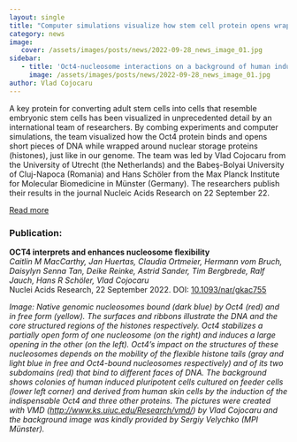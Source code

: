 ```yaml
---
layout: single
title: "Computer simulations visualize how stem cell protein opens wrapped DNA"
category: news
image:
   cover: /assets/images/posts/news/2022-09-28_news_image_01.jpg
sidebar:
   - title: 'Oct4-nucleosome interactions on a background of human induced pluripotent stem cell colonies'
     image: /assets/images/posts/news/2022-09-28_news_image_01.jpg
author: Vlad Cojocaru
---
```


A key protein for converting adult stem cells into cells that resemble embryonic stem cells has been visualized in unprecedented detail by an international team of researchers. By combing experiments and computer simulations, the team visualized how the Oct4 protein binds and opens short pieces of DNA while wrapped around nuclear storage proteins (histones), just like in our genome. The team was led by Vlad Cojocaru from the University of Utrecht (the Netherlands) and the Babeş-Bolyai University of Cluj-Napoca (Romania) and Hans Schöler from the Max Planck Institute for Molecular Biomedicine in Münster (Germany). The researchers publish their results in the journal Nucleic Acids Research on 22 September 22.

[Read more](https://www.uu.nl/en/news/computer-simulations-visualize-how-stem-cell-protein-opens-wrapped-dna)

### Publication:

**OCT4 interprets and enhances nucleosome flexibility**\
*Caitlin M MacCarthy,  Jan Huertas,  Claudia Ortmeier,  Hermann vom Bruch, Daisylyn Senna Tan,  Deike Reinke,  Astrid Sander,  Tim Bergbrede,  Ralf Jauch, Hans R Schöler, Vlad Cojocaru*\
Nuclei Acids Research, 22 September 2022.
DOI: [10.1093/nar/gkac755](http://dx.doi.org/10.1093/nar/gkac755)

*Image: Native genomic nucleosomes bound (dark blue) by Oct4 (red) and in free form (yellow). The surfaces and ribbons illustrate the DNA and the core structured regions of the histones respectively. Oct4 stabilizes a partially open form of one nucleosome (on the right) and induces a large opening in the other (on the left). Oct4’s impact on the structures of these nucleosomes depends on the mobility of the flexible histone tails (gray and light blue in free and Oct4-bound nucleosomes respectively) and of its two subdomains (red) that bind to different faces of DNA. The background shows colonies of human induced pluripotent cells cultured on feeder cells (lower left corner) and derived from human skin cells by the induction of the indispensable Oct4 and three other proteins. The pictures were created with VMD (http://www.ks.uiuc.edu/Research/vmd/) by Vlad Cojocaru and the background image was kindly provided by Sergiy Velychko (MPI Münster).*
